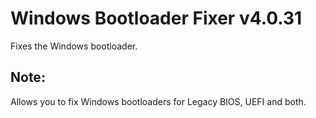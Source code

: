 # Windows Bootloader Fixer v4.0.31
Fixes the Windows bootloader.
## Note:
Allows you to fix Windows bootloaders for Legacy BIOS, UEFI and both.
